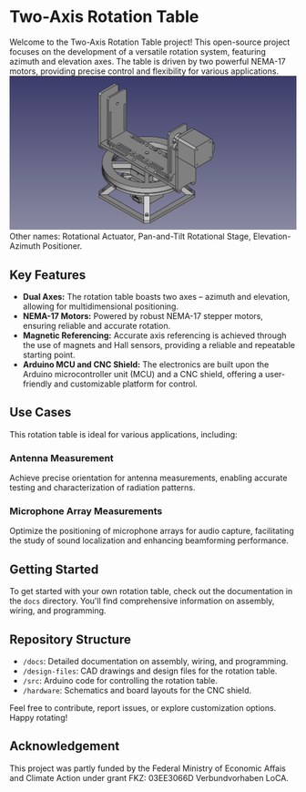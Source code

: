 # Two-Axis Rotation Table

Welcome to the Two-Axis Rotation Table project! This open-source project focuses on the development of a versatile rotation system, featuring azimuth and elevation axes. The table is driven by two powerful NEMA-17 motors, providing precise control and flexibility for various applications.
![Two-Axis Rotation Table](docs/media/two-axis-rotation-stage.png)
Other names: Rotational Actuator, Pan-and-Tilt Rotational Stage, Elevation-Azimuth Positioner.

## Key Features

- **Dual Axes:** The rotation table boasts two axes – azimuth and elevation, allowing for multidimensional positioning.
- **NEMA-17 Motors:** Powered by robust NEMA-17 stepper motors, ensuring reliable and accurate rotation.
- **Magnetic Referencing:** Accurate axis referencing is achieved through the use of magnets and Hall sensors, providing a reliable and repeatable starting point.
- **Arduino MCU and CNC Shield:** The electronics are built upon the Arduino microcontroller unit (MCU) and a CNC shield, offering a user-friendly and customizable platform for control.

## Use Cases

This rotation table is ideal for various applications, including:

### Antenna Measurement

Achieve precise orientation for antenna measurements, enabling accurate testing and characterization of radiation patterns.

### Microphone Array Measurements

Optimize the positioning of microphone arrays for audio capture, facilitating the study of sound localization and enhancing beamforming performance.

## Getting Started

To get started with your own rotation table, check out the documentation in the `docs` directory. You'll find comprehensive information on assembly, wiring, and programming.

## Repository Structure

- `/docs`: Detailed documentation on assembly, wiring, and programming.
- `/design-files`: CAD drawings and design files for the rotation table.
- `/src`: Arduino code for controlling the rotation table.
- `/hardware`: Schematics and board layouts for the CNC shield.

Feel free to contribute, report issues, or explore customization options. Happy rotating!

<!--video src="docs/media/rotation-table-demo.mp4" controls title="Rotation Table Demo"></video-->

## Acknowledgement
This project was partly funded by the Federal Ministry of Economic Affais and Climate Action under grant FKZ: 03EE3066D Verbundvorhaben LoCA.